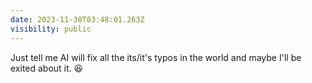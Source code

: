 ```yaml
---
date: 2023-11-30T03:48:01.263Z
visibility: public
---
```


Just tell me AI will fix all the its/it's typos in the world and maybe I'll be exited about it. 😆

